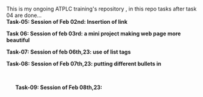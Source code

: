 
This is my ongoing ATPLC training's repository , in this repo tasks after task 04 are done...
<br> 
<b>
Task-05: Session of Feb 02nd: Insertion of link <br> 

Task 06: Session of feb 03rd: a mini project making web page more beautiful <br>

Task-07: Session of feb 06th,23: use of list tags <br>

Task-08: Session of Feb 07th,23: putting different bullets in <ul>    <br> 

Task-09: Session of Feb 08th,23:  <br>
